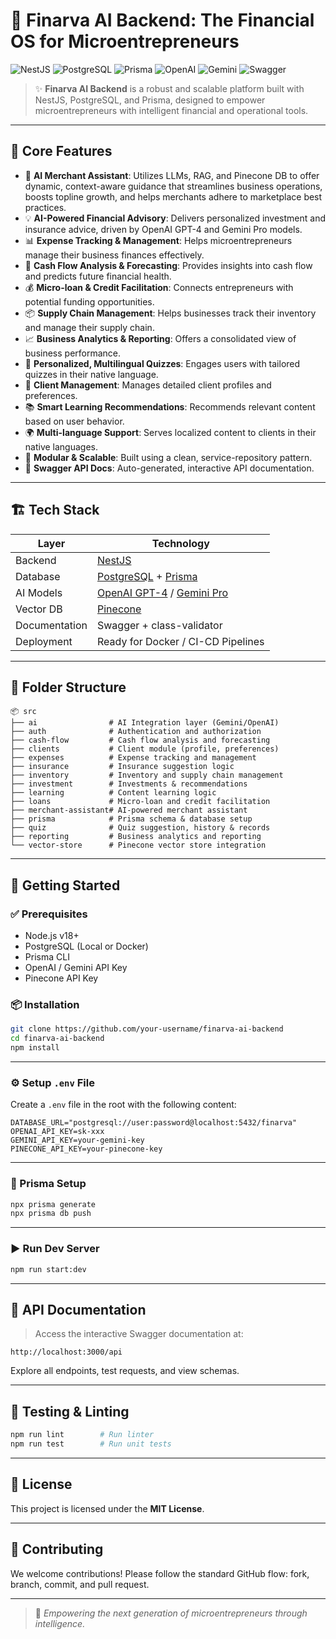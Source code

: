 # 🚀 Finarva AI Backend: The Financial OS for Microentrepreneurs

![NestJS](https://img.shields.io/badge/NestJS-Powered-red?style=for-the-badge&logo=nestjs)
![PostgreSQL](https://img.shields.io/badge/PostgreSQL-Database-blue?style=for-the-badge&logo=postgresql)
![Prisma](https://img.shields.io/badge/ORM-Prisma-lightgrey?style=for-the-badge&logo=prisma)
![OpenAI](https://img.shields.io/badge/AI-OpenAI-4B0082?style=for-the-badge&logo=openai)
![Gemini](https://img.shields.io/badge/AI-Gemini-black?style=for-the-badge&logo=google)
![Swagger](https://img.shields.io/badge/API-Docs-yellow?style=for-the-badge&logo=swagger)

> ✨ **Finarva AI Backend** is a robust and scalable platform built with NestJS, PostgreSQL, and Prisma, designed to empower microentrepreneurs with intelligent financial and operational tools.

---

## 🌟 Core Features

- 🤖 **AI Merchant Assistant**: Utilizes LLMs, RAG, and Pinecone DB to offer dynamic, context-aware guidance that streamlines business operations, boosts topline growth, and helps merchants adhere to marketplace best practices.
- 💡 **AI-Powered Financial Advisory**: Delivers personalized investment and insurance advice, driven by OpenAI GPT-4 and Gemini Pro models.
- 📊 **Expense Tracking & Management**: Helps microentrepreneurs manage their business finances effectively.
- 🌊 **Cash Flow Analysis & Forecasting**: Provides insights into cash flow and predicts future financial health.
- 💰 **Micro-loan & Credit Facilitation**: Connects entrepreneurs with potential funding opportunities.
- 📦 **Supply Chain Management**: Helps businesses track their inventory and manage their supply chain.
- 📈 **Business Analytics & Reporting**: Offers a consolidated view of business performance.
- 🧠 **Personalized, Multilingual Quizzes**: Engages users with tailored quizzes in their native language.
- 👤 **Client Management**: Manages detailed client profiles and preferences.
- 📚 **Smart Learning Recommendations**: Recommends relevant content based on user behavior.
- 🌍 **Multi-language Support**: Serves localized content to clients in their native languages.
- 🧩 **Modular & Scalable**: Built using a clean, service-repository pattern.
- 🧪 **Swagger API Docs**: Auto-generated, interactive API documentation.

---

## 🏗️ Tech Stack

| Layer         | Technology                                                                          |
| ------------- | ----------------------------------------------------------------------------------- |
| Backend       | [NestJS](https://nestjs.com/)                                                       |
| Database      | [PostgreSQL](https://www.postgresql.org/) + [Prisma](https://www.prisma.io/)        |
| AI Models     | [OpenAI GPT-4](https://platform.openai.com/) / [Gemini Pro](https://ai.google.dev/) |
| Vector DB     | [Pinecone](https://www.pinecone.io/)                                                |
| Documentation | Swagger + class-validator                                                           |
| Deployment    | Ready for Docker / CI-CD Pipelines                                                  |

---

## 📂 Folder Structure

```
📦 src
├── ai                # AI Integration layer (Gemini/OpenAI)
├── auth              # Authentication and authorization
├── cash-flow         # Cash flow analysis and forecasting
├── clients           # Client module (profile, preferences)
├── expenses          # Expense tracking and management
├── insurance         # Insurance suggestion logic
├── inventory         # Inventory and supply chain management
├── investment        # Investments & recommendations
├── learning          # Content learning logic
├── loans             # Micro-loan and credit facilitation
├── merchant-assistant# AI-powered merchant assistant
├── prisma            # Prisma schema & database setup
├── quiz              # Quiz suggestion, history & records
├── reporting         # Business analytics and reporting
└── vector-store      # Pinecone vector store integration
```

---

## 🚀 Getting Started

### ✅ Prerequisites

- Node.js v18+
- PostgreSQL (Local or Docker)
- Prisma CLI
- OpenAI / Gemini API Key
- Pinecone API Key

### 📦 Installation

```bash
git clone https://github.com/your-username/finarva-ai-backend
cd finarva-ai-backend
npm install
```

---

### ⚙️ Setup `.env` File

Create a `.env` file in the root with the following content:

```env
DATABASE_URL="postgresql://user:password@localhost:5432/finarva"
OPENAI_API_KEY=sk-xxx
GEMINI_API_KEY=your-gemini-key
PINECONE_API_KEY=your-pinecone-key
```

---

### 🔁 Prisma Setup

```bash
npx prisma generate
npx prisma db push
```

---

### ▶️ Run Dev Server

```bash
npm run start:dev
```

---

## 📖 API Documentation

> Access the interactive Swagger documentation at:

```
http://localhost:3000/api
```

Explore all endpoints, test requests, and view schemas.

---

## 🧪 Testing & Linting

```bash
npm run lint        # Run linter
npm run test        # Run unit tests
```

---

## 📜 License

This project is licensed under the **MIT License**.

---

## 🤝 Contributing

We welcome contributions! Please follow the standard GitHub flow: fork, branch, commit, and pull request.

---

> 🚀 _Empowering the next generation of microentrepreneurs through intelligence._